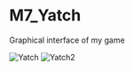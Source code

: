 # M7_Yatch


Graphical interface of my game

![Yatch](https://user-images.githubusercontent.com/33204630/127057905-41577b5c-12c5-47bf-8aff-d0ef19708ba4.PNG)
![Yatch2](https://user-images.githubusercontent.com/33204630/127057908-4e7ecb5d-6364-427b-8214-61da4171c77b.PNG)
